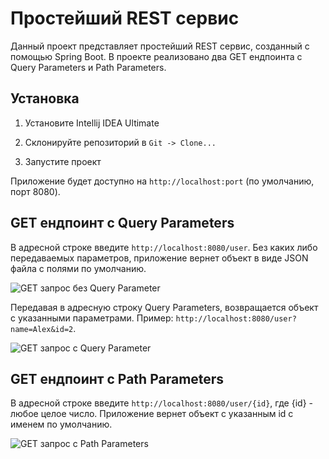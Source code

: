 # Простейший REST сервис

Данный проект представляет простейший REST сервис, созданный с помощью Spring Boot. В проекте реализовано два GET ендпоинта с Query Parameters и Path Parameters.

## Установка

1. Установите Intellij IDEA Ultimate

2. Склонируйте репозиторий в `Git -> Clone...`

3. Запустите проект

Приложение будет доступно на `http://localhost:port` (по умолчанию, порт 8080).

## GET ендпоинт с Query Parameters

В адресной строке введите `http://localhost:8080/user`. Без каких либо передаваемых параметров, приложение вернет объект в виде JSON файла с полями по умолчанию.

![GET запрос без Query Parameter](https://imgur.com/EnOCfNb.png)

Передавая в адресную строку Query Parameters, возвращается объект с указанными параметрами. Пример: `http://localhost:8080/user?name=Alex&id=2`.

![GET запрос с Query Parameter](https://imgur.com/AcDZL89.png)

## GET ендпоинт с Path Parameters

В адресной строке введите `http://localhost:8080/user/{id}`, где {id} - любое целое число. Приложение вернет объект с указанным id с именем по умолчанию.

![GET запрос с Path Parameters](https://imgur.com/aCA2Zx3.png)
